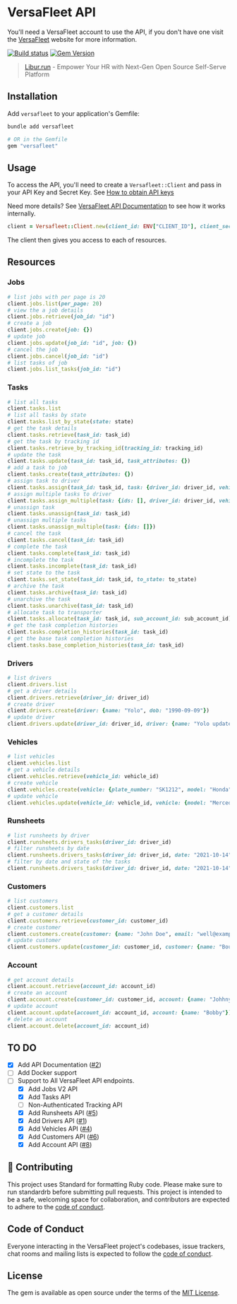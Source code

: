 # VersaFleet API

You'll need a VersaFleet account to use the API, if you don't have one visit the [VersaFleet](https://versafleet.co) website for more information.

[![Build status](https://github.com/maful/versafleet-ruby/actions/workflows/test.yml/badge.svg?branch=main)](https://github.com/maful/versafleet-ruby/actions/workflows/test.yml) [![Gem Version](https://badge.fury.io/rb/versafleet.svg)](https://badge.fury.io/rb/versafleet)

> [Libur.run](https://github.com/maful/libur.run) - Empower Your HR with Next-Gen Open Source Self-Serve Platform

## Installation

Add `versafleet` to your application's Gemfile:

```bash
bundle add versafleet

# OR in the Gemfile
gem "versafleet"
```

## Usage

To access the API, you'll need to create a `Versafleet::Client` and pass in your API Key and Secret Key. See [How to obtain API keys](https://versafleet.docs.apiary.io/#introduction/to-obtain-api-keys-(please-keep-them-safe!))

Need more details? See [VersaFleet API Documentation](https://rubydoc.info/gems/versafleet) to see how it works internally.

```ruby
client = Versafleet::Client.new(client_id: ENV["CLIENT_ID"], client_secret: ENV["CLIENT_SECRET"])
```

The client then gives you access to each of resources.

## Resources

### Jobs

```ruby
# list jobs with per page is 20
client.jobs.list(per_page: 20)
# view the a job details
client.jobs.retrieve(job_id: "id")
# create a job
client.jobs.create(job: {})
# update job
client.jobs.update(job_id: "id", job: {})
# cancel the job
client.jobs.cancel(job_id: "id")
# list tasks of job
client.jobs.list_tasks(job_id: "id")
```

### Tasks

```ruby
# list all tasks
client.tasks.list
# list all tasks by state
client.tasks.list_by_state(state: state)
# get the task details
client.tasks.retrieve(task_id: task_id)
# get the task by tracking id
client.tasks.retrieve_by_tracking_id(tracking_id: tracking_id)
# update the task
client.tasks.update(task_id: task_id, task_attributes: {})
# add a task to job
client.tasks.create(task_attributes: {})
# assign task to driver
client.tasks.assign(task_id: task_id, task: {driver_id: driver_id, vehicle_id: vehicle_id, remarks: "Notes"})
# assign multiple tasks to driver
client.tasks.assign_multiple(task: {ids: [], driver_id: driver_id, vehicle_id: vehicle_id, remarks: "Notes"})
# unassign task
client.tasks.unassign(task_id: task_id)
# unassign multiple tasks
client.tasks.unassign_multiple(task: {ids: []})
# cancel the task
client.tasks.cancel(task_id: task_id)
# complete the task
client.tasks.complete(task_id: task_id)
# incomplete the task
client.tasks.incomplete(task_id: task_id)
# set state to the task
client.tasks.set_state(task_id: task_id, to_state: to_state)
# archive the task
client.tasks.archive(task_id: task_id)
# unarchive the task
client.tasks.unarchive(task_id: task_id)
# allocate task to transporter
client.tasks.allocate(task_id: task_id, sub_account_id: sub_account_id)
# get the task completion histories
client.tasks.completion_histories(task_id: task_id)
# get the base task completion histories
client.tasks.base_completion_histories(task_id: task_id)
```

### Drivers

```ruby
# list drivers
client.drivers.list
# get a driver details
client.drivers.retrieve(driver_id: driver_id)
# create driver
client.drivers.create(driver: {name: "Yolo", dob: "1990-09-09"})
# update driver
client.drivers.update(driver_id: driver_id, driver: {name: "Yolo update"})
```

### Vehicles

```ruby
# list vehicles
client.vehicles.list
# get a vehicle details
client.vehicles.retrieve(vehicle_id: vehicle_id)
# create vehicle
client.vehicles.create(vehicle: {plate_number: "SK1212", model: "Honda", speed: 50})
# update vehicle
client.vehicles.update(vehicle_id: vehicle_id, vehicle: {model: "Mercedes", speed: 70})
```

### Runsheets

```ruby
# list runsheets by driver
client.runsheets.drivers_tasks(driver_id: driver_id)
# filter runsheets by date
client.runsheets.drivers_tasks(driver_id: driver_id, date: "2021-10-14")
# filter by date and state of the tasks
client.runsheets.drivers_tasks(driver_id: driver_id, date: "2021-10-14", state: "successful")
```

### Customers

```ruby
# list customers
client.customers.list
# get a customer details
client.customers.retrieve(customer_id: customer_id)
# create customer
client.customers.create(customer: {name: "John Doe", email: "well@example.com"})
# update customer
client.customers.update(customer_id: customer_id, customer: {name: "Bourne"})
```

### Account

```ruby
# get account details
client.account.retrieve(account_id: account_id)
# create an account
client.account.create(customer_id: customer_id, account: {name: "Johhny", email: "john@example.com"})
# update account
client.account.update(account_id: account_id, account: {name: "Bobby"})
# delete an account
client.account.delete(account_id: account_id)
```

## TO DO

- [x] Add API Documentation ([#2](https://github.com/maful/versafleet-ruby/pull/2))
- [ ] Add Docker support
- [ ] Support to All VersaFleet API endpoints.
	- [x] Add Jobs V2 API
	- [x] Add Tasks API
	- [ ] Non-Authenticated Tracking API
	- [x] Add Runsheets API ([#5](https://github.com/maful/versafleet-ruby/pull/5))
	- [x] Add Drivers API ([#1](https://github.com/maful/versafleet-ruby/pull/1))
	- [x] Add Vehicles API ([#4](https://github.com/maful/versafleet-ruby/pull/4))
	- [x] Add Customers API ([#6](https://github.com/maful/versafleet-ruby/pull/6))
	- [x] Add Account API ([#8](https://github.com/maful/versafleet-ruby/pull/8))

## 🙏 Contributing

This project uses Standard for formatting Ruby code. Please make sure to run standardrb before submitting pull requests. This project is intended to be a safe, welcoming space for collaboration, and contributors are expected to adhere to the [code of conduct](https://github.com/maful/versafleet-ruby/blob/master/CODE_OF_CONDUCT.md).

## Code of Conduct

Everyone interacting in the VersaFleet project's codebases, issue trackers, chat rooms and mailing lists is expected to follow the [code of conduct](https://github.com/maful/versafleet-ruby/blob/master/CODE_OF_CONDUCT.md).

## License

The gem is available as open source under the terms of the [MIT License](https://opensource.org/licenses/MIT).
